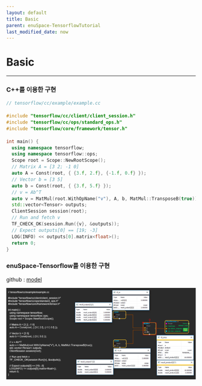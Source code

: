 ```yaml
--- 
layout: default 
title: Basic 
parent: enuSpace-TensorflowTutorial 
last_modified_date: now 
--- 
```


# Basic

---

### C++**를 이용한 구현**

```cpp
// tensorflow/cc/example/example.cc

#include "tensorflow/cc/client/client_session.h"
#include "tensorflow/cc/ops/standard_ops.h"
#include "tensorflow/core/framework/tensor.h"

int main() {
  using namespace tensorflow;
  using namespace tensorflow::ops;
  Scope root = Scope::NewRootScope();
  // Matrix A = [3 2; -1 0]
  auto A = Const(root, { {3.f, 2.f}, {-1.f, 0.f} });
  // Vector b = [3 5]
  auto b = Const(root, { {3.f, 5.f} });
  // v = Ab^T
  auto v = MatMul(root.WithOpName("v"), A, b, MatMul::TransposeB(true));
  std::vector<Tensor> outputs;
  ClientSession session(root);
  // Run and fetch v
  TF_CHECK_OK(session.Run({v}, &outputs));
  // Expect outputs[0] == [19; -3]
  LOG(INFO) << outputs[0].matrix<float>();
  return 0;
}
```

### enuSpace-Tensorflow를 이용한 구현

github : [model](https://github.com/EXPNUNI/enuSpace-Tensorflow/tree/master/samples/model_samples/basic)

![](./assets/tutorial/basic.png)

